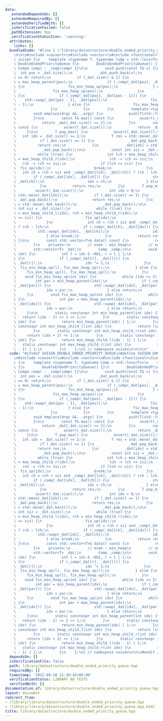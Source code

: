 ```yaml
---
data:
  _extendedDependsOn: []
  _extendedRequiredBy: []
  _extendedVerifiedWith: []
  _isVerificationFailed: false
  _pathExtension: hpp
  _verificationStatusIcon: ':warning:'
  attributes:
    links: []
  bundledCode: "#line 1 \"library/datastructure/double_ended_priority_queue.hpp\"\n\
    \n\n\n#include <cassert>\n#include <vector>\n#include <functional>\n\nnamespace\
    \ suisen {\n    template <typename T, typename Comp = std::less<T>>\n    struct\
    \ DoubleEndedPriorityQueue {\n        DoubleEndedPriorityQueue() {}\n        DoubleEndedPriorityQueue(const\
    \ Comp& comp) : _comp(comp) {}\n\n        void push(const T& v) {\n          \
    \  int pos = _dat.size();\n            _dat.push_back(v);\n            if (pos\
    \ == 0) return;\n            if (_dat.size() & 1) {\n                int max_par\
    \ = max_heap_parent(pos);\n                if (_comp(_dat[pos], _dat[max_par]))\
    \ {\n                    fix_min_heap_up(pos);\n                } else {\n   \
    \                 fix_max_heap_up(pos);\n                }\n            } else\
    \ {\n                if (_comp(_dat[pos], _dat[pos - 1])) {\n                \
    \    std::swap(_dat[pos - 1], _dat[pos]);\n                    fix_min_heap_up(pos\
    \ - 1);\n                } else {\n                    fix_max_heap_up(pos);\n\
    \                }\n            }\n        }\n        template <typename ...Args>\n\
    \        void emplace(Args &&...args) {\n            push(T(std::forward<Args>(args)...));\n\
    \        }\n\n        const T& max() const {\n            assert(_dat.size());\n\
    \            return _dat[_dat.size() >= 2];\n        }\n        const T& min()\
    \ const {\n            assert(_dat.size());\n            return _dat[0];\n   \
    \     }\n\n        T pop_max() {\n            assert(_dat.size());\n         \
    \   int idx = _dat.size() >= 2;\n            T res = std::move(_dat[idx]);\n \
    \           if (_dat.size() == 1) {\n                _dat.pop_back();\n      \
    \          return res;\n            }\n            _dat[idx] = std::move(_dat.back());\n\
    \            _dat.pop_back();\n\n            const int siz = _dat.size();\n  \
    \          while (true) {\n                int lch = max_heap_child_l(idx), rch\
    \ = max_heap_child_r(idx);\n                lch -= lch >= siz;\n             \
    \   rch -= rch >= siz;\n                if (lch >= siz) {\n                  \
    \  fix_up(idx);\n                    break;\n                }\n             \
    \   int ch = rch < siz and _comp(_dat[lch], _dat[rch]) ? rch : lch;\n        \
    \        if (_comp(_dat[idx], _dat[ch])) {\n                    std::swap(_dat[idx],\
    \ _dat[ch]);\n                    idx = ch;\n                } else break;\n \
    \           }\n            return res;\n        }\n        T pop_min() {\n   \
    \         assert(_dat.size());\n            int idx = 0;\n            T res =\
    \ std::move(_dat[idx]);\n            if (_dat.size() == 1) {\n               \
    \ _dat.pop_back();\n                return res;\n            }\n            _dat[idx]\
    \ = std::move(_dat.back());\n            _dat.pop_back();\n\n            const\
    \ int siz = _dat.size();\n            while (true) {\n                int lch\
    \ = min_heap_child_l(idx), rch = min_heap_child_r(idx);\n                if (lch\
    \ >= siz) {\n                    fix_up(idx);\n                    break;\n  \
    \              }\n                int ch = rch < siz and _comp(_dat[rch], _dat[lch])\
    \ ? rch : lch;\n                if (_comp(_dat[ch], _dat[idx])) {\n          \
    \          std::swap(_dat[idx], _dat[ch]);\n                    idx = ch;\n  \
    \              } else break;\n            }\n            return res;\n       \
    \ }\n\n        const std::vector<T>& data() const {\n            return _dat;\n\
    \        }\n    private:\n        // even : min_heap\n        // odd  : max_heap\n\
    \        std::vector<T> _dat;\n        Comp _comp;\n\n        void fix_up(int\
    \ idx) {\n            int l = idx & ~0b1, r = l | 1;\n            if (r < int(_dat.size()))\
    \ {\n                if (_comp(_dat[r], _dat[l])) {\n                    std::swap(_dat[l],\
    \ _dat[r]);\n                    idx ^= 1;\n                }\n              \
    \  fix_min_heap_up(l), fix_max_heap_up(r);\n            } else {\n           \
    \     fix_min_heap_up(l), fix_max_heap_up(l);\n            }\n        }\n    \
    \    void fix_min_heap_up(int idx) {\n            while (idx >= 2) {\n       \
    \         int par = min_heap_parent(idx);\n                if (_comp(_dat[idx],\
    \ _dat[par])) {\n                    std::swap(_dat[idx], _dat[par]);\n      \
    \              idx = par;\n                } else return;\n            }\n   \
    \     }\n        void fix_max_heap_up(int idx) {\n            while (idx >= 2)\
    \ {\n                int par = max_heap_parent(idx);\n                if (_comp(_dat[par],\
    \ _dat[idx])) {\n                    std::swap(_dat[idx], _dat[par]);\n      \
    \              idx = par;\n                } else return;\n            }\n   \
    \     }\n\n        static constexpr int min_heap_parent(int idx) {\n         \
    \   return (idx - 2) >> 2 << 1;\n        }\n        static constexpr int max_heap_parent(int\
    \ idx) {\n            return min_heap_parent(idx) | 1;\n        }\n        static\
    \ constexpr int min_heap_child_l(int idx) {\n            return (idx + 1) << 1;\n\
    \        }\n        static constexpr int min_heap_child_r(int idx) {\n       \
    \     return (idx + 2) << 1;\n        }\n        static constexpr int max_heap_child_l(int\
    \ idx) {\n            return min_heap_child_l(idx - 1) | 1;\n        }\n     \
    \   static constexpr int max_heap_child_r(int idx) {\n            return min_heap_child_r(idx\
    \ - 1) | 1;\n        }\n    };\n} // namespace suisen\n\n\n\n"
  code: "#ifndef SUISEN_DOUBLE_ENDED_PRIORITY_QUEUE\n#define SUISEN_DOUBLE_ENDED_PRIORITY_QUEUE\n\
    \n#include <cassert>\n#include <vector>\n#include <functional>\n\nnamespace suisen\
    \ {\n    template <typename T, typename Comp = std::less<T>>\n    struct DoubleEndedPriorityQueue\
    \ {\n        DoubleEndedPriorityQueue() {}\n        DoubleEndedPriorityQueue(const\
    \ Comp& comp) : _comp(comp) {}\n\n        void push(const T& v) {\n          \
    \  int pos = _dat.size();\n            _dat.push_back(v);\n            if (pos\
    \ == 0) return;\n            if (_dat.size() & 1) {\n                int max_par\
    \ = max_heap_parent(pos);\n                if (_comp(_dat[pos], _dat[max_par]))\
    \ {\n                    fix_min_heap_up(pos);\n                } else {\n   \
    \                 fix_max_heap_up(pos);\n                }\n            } else\
    \ {\n                if (_comp(_dat[pos], _dat[pos - 1])) {\n                \
    \    std::swap(_dat[pos - 1], _dat[pos]);\n                    fix_min_heap_up(pos\
    \ - 1);\n                } else {\n                    fix_max_heap_up(pos);\n\
    \                }\n            }\n        }\n        template <typename ...Args>\n\
    \        void emplace(Args &&...args) {\n            push(T(std::forward<Args>(args)...));\n\
    \        }\n\n        const T& max() const {\n            assert(_dat.size());\n\
    \            return _dat[_dat.size() >= 2];\n        }\n        const T& min()\
    \ const {\n            assert(_dat.size());\n            return _dat[0];\n   \
    \     }\n\n        T pop_max() {\n            assert(_dat.size());\n         \
    \   int idx = _dat.size() >= 2;\n            T res = std::move(_dat[idx]);\n \
    \           if (_dat.size() == 1) {\n                _dat.pop_back();\n      \
    \          return res;\n            }\n            _dat[idx] = std::move(_dat.back());\n\
    \            _dat.pop_back();\n\n            const int siz = _dat.size();\n  \
    \          while (true) {\n                int lch = max_heap_child_l(idx), rch\
    \ = max_heap_child_r(idx);\n                lch -= lch >= siz;\n             \
    \   rch -= rch >= siz;\n                if (lch >= siz) {\n                  \
    \  fix_up(idx);\n                    break;\n                }\n             \
    \   int ch = rch < siz and _comp(_dat[lch], _dat[rch]) ? rch : lch;\n        \
    \        if (_comp(_dat[idx], _dat[ch])) {\n                    std::swap(_dat[idx],\
    \ _dat[ch]);\n                    idx = ch;\n                } else break;\n \
    \           }\n            return res;\n        }\n        T pop_min() {\n   \
    \         assert(_dat.size());\n            int idx = 0;\n            T res =\
    \ std::move(_dat[idx]);\n            if (_dat.size() == 1) {\n               \
    \ _dat.pop_back();\n                return res;\n            }\n            _dat[idx]\
    \ = std::move(_dat.back());\n            _dat.pop_back();\n\n            const\
    \ int siz = _dat.size();\n            while (true) {\n                int lch\
    \ = min_heap_child_l(idx), rch = min_heap_child_r(idx);\n                if (lch\
    \ >= siz) {\n                    fix_up(idx);\n                    break;\n  \
    \              }\n                int ch = rch < siz and _comp(_dat[rch], _dat[lch])\
    \ ? rch : lch;\n                if (_comp(_dat[ch], _dat[idx])) {\n          \
    \          std::swap(_dat[idx], _dat[ch]);\n                    idx = ch;\n  \
    \              } else break;\n            }\n            return res;\n       \
    \ }\n\n        const std::vector<T>& data() const {\n            return _dat;\n\
    \        }\n    private:\n        // even : min_heap\n        // odd  : max_heap\n\
    \        std::vector<T> _dat;\n        Comp _comp;\n\n        void fix_up(int\
    \ idx) {\n            int l = idx & ~0b1, r = l | 1;\n            if (r < int(_dat.size()))\
    \ {\n                if (_comp(_dat[r], _dat[l])) {\n                    std::swap(_dat[l],\
    \ _dat[r]);\n                    idx ^= 1;\n                }\n              \
    \  fix_min_heap_up(l), fix_max_heap_up(r);\n            } else {\n           \
    \     fix_min_heap_up(l), fix_max_heap_up(l);\n            }\n        }\n    \
    \    void fix_min_heap_up(int idx) {\n            while (idx >= 2) {\n       \
    \         int par = min_heap_parent(idx);\n                if (_comp(_dat[idx],\
    \ _dat[par])) {\n                    std::swap(_dat[idx], _dat[par]);\n      \
    \              idx = par;\n                } else return;\n            }\n   \
    \     }\n        void fix_max_heap_up(int idx) {\n            while (idx >= 2)\
    \ {\n                int par = max_heap_parent(idx);\n                if (_comp(_dat[par],\
    \ _dat[idx])) {\n                    std::swap(_dat[idx], _dat[par]);\n      \
    \              idx = par;\n                } else return;\n            }\n   \
    \     }\n\n        static constexpr int min_heap_parent(int idx) {\n         \
    \   return (idx - 2) >> 2 << 1;\n        }\n        static constexpr int max_heap_parent(int\
    \ idx) {\n            return min_heap_parent(idx) | 1;\n        }\n        static\
    \ constexpr int min_heap_child_l(int idx) {\n            return (idx + 1) << 1;\n\
    \        }\n        static constexpr int min_heap_child_r(int idx) {\n       \
    \     return (idx + 2) << 1;\n        }\n        static constexpr int max_heap_child_l(int\
    \ idx) {\n            return min_heap_child_l(idx - 1) | 1;\n        }\n     \
    \   static constexpr int max_heap_child_r(int idx) {\n            return min_heap_child_r(idx\
    \ - 1) | 1;\n        }\n    };\n} // namespace suisen\n\n\n#endif // SUISEN_DOUBLE_ENDED_PRIORITY_QUEUE\n"
  dependsOn: []
  isVerificationFile: false
  path: library/datastructure/double_ended_priority_queue.hpp
  requiredBy: []
  timestamp: '2022-09-28 21:36:45+09:00'
  verificationStatus: LIBRARY_NO_TESTS
  verifiedWith: []
documentation_of: library/datastructure/double_ended_priority_queue.hpp
layout: document
redirect_from:
- /library/library/datastructure/double_ended_priority_queue.hpp
- /library/library/datastructure/double_ended_priority_queue.hpp.html
title: library/datastructure/double_ended_priority_queue.hpp
---
```

